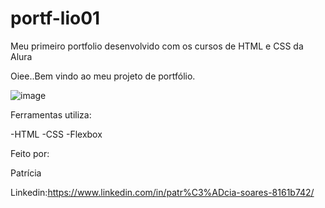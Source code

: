 # portf-lio01
Meu primeiro portfolio desenvolvido com os cursos de HTML e CSS da Alura

Oiee..Bem vindo ao meu projeto de portfólio.

![image](https://user-images.githubusercontent.com/127421503/224078076-415ff30c-ea95-4a03-bec0-356590ab5ba5.png)

Ferramentas utiliza:

-HTML
-CSS
-Flexbox

Feito por:

Patrícia

Linkedin:https://www.linkedin.com/in/patr%C3%ADcia-soares-8161b742/
